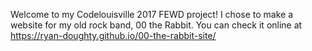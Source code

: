 Welcome to my Codelouisville 2017 FEWD project! I chose to make a website for my old rock band, 00 the Rabbit. You can check it online at https://ryan-doughty.github.io/00-the-rabbit-site/
